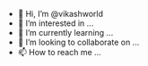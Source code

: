 - 👋 Hi, I’m @vikashworld
- 👀 I’m interested in ...
- 🌱 I’m currently learning ...
- 💞️ I’m looking to collaborate on ...
- 📫 How to reach me ...

<!---
vikashworld/vikashworld is a ✨ special ✨ repository because its `README.md` (this file) appears on your GitHub profile.
You can click the Preview link to take a look at your changes.
--->

